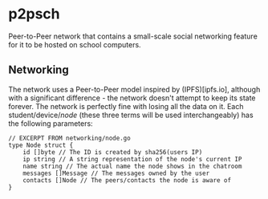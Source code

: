 # p2psch
Peer-to-Peer network that contains a small-scale social networking feature for it to be hosted on school computers. 

## Networking
The network uses a Peer-to-Peer model inspired by (IPFS)[ipfs.io], although with a significant difference - the network doesn't attempt to keep its state forever. The network is perfectly fine with losing all the data on it. Each student/device/*node* (these three terms will be used interchangeably) has the following parameters:
```
// EXCERPT FROM networking/node.go
type Node struct {
	id []byte // The ID is created by sha256(users IP)
	ip string // A string representation of the node's current IP
	name string // The actual name the node shows in the chatroom
	messages []Message // The messages owned by the user
	contacts []Node // The peers/contacts the node is aware of
}
```